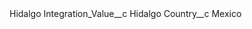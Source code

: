 <?xml version="1.0" encoding="UTF-8"?>
<CustomMetadata xmlns="http://soap.sforce.com/2006/04/metadata" xmlns:xsi="http://www.w3.org/2001/XMLSchema-instance" xmlns:xsd="http://www.w3.org/2001/XMLSchema">
	<label>Hidalgo</label>
	<values>
		<field>Integration_Value__c</field>
		<value xsi:type="xsd:string">Hidalgo</value>
	</values>
	<values>
		<field>Country__c</field>
		<value xsi:type="xsd:string">Mexico</value>
	</values>
</CustomMetadata>